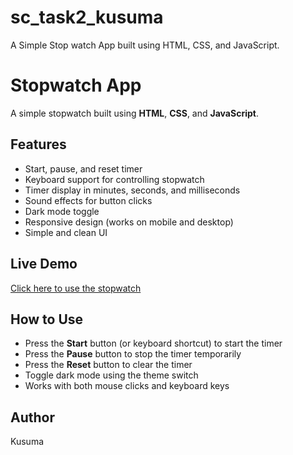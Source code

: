 # sc_task2_kusuma
A Simple  Stop watch App built using HTML, CSS, and JavaScript.
# Stopwatch App

A simple stopwatch built using **HTML**, **CSS**, and **JavaScript**.

## Features
- Start, pause, and reset timer
- Keyboard support for controlling stopwatch
- Timer display in minutes, seconds, and milliseconds
- Sound effects for button clicks
- Dark mode toggle
- Responsive design (works on mobile and desktop)
- Simple and clean UI

## Live Demo
[Click here to use the stopwatch]()

## How to Use
- Press the **Start** button (or keyboard shortcut) to start the timer
- Press the **Pause** button to stop the timer temporarily
- Press the **Reset** button to clear the timer
- Toggle dark mode using the theme switch
- Works with both mouse clicks and keyboard keys

## Author
Kusuma
